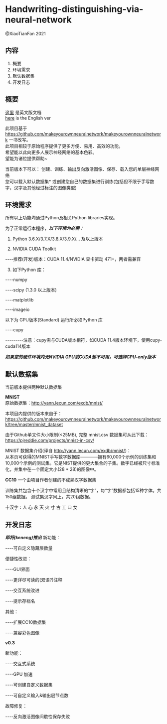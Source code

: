 # Handwriting-distinguishing-via-neural-network
@XiaoTianFan 2021

内容
-----
1. 概要
2. 环境需求
3. 默认数据集
4. 开发日志

概要
-----
[这里](../README.md) 是英文版文档  
[here](../README.md) is the English ver  

此项目基于 https://github.com/makeyourownneuralnetwork/makeyourownneuralnetwork 一书改写。  
此项目相较于原始程序提供了更多方便、易用、高效的功能，  
希望能以此向更多人展示神经网络的基本色彩。  
望能为诸位提供帮助~  

当前版本下可以：
创建、训练、输出反向激活图像、保存、载入您的单层神经网络  
您可以载入默认数据集* 或创建您自己的数据集进行训练(包括但不限于手写数字，汉字及其他经过标注的图像类型)

环境需求  
-----
所有以上功能均通过Python及相关Python libraries实现。  

为了正常运行本程序，***以下环境为必需：***  

1. Python 3.6.X/3.7.X/3.8.X/3.9.X/... 及以上版本  

2. NVIDIA CUDA Toolkit  

----推荐(开发)版本：CUDA 11.4/NVIDIA 显卡驱动 471+，两者需兼容  

3. 如下Python 库：  

----numpy  

----scipy (1.3.0 以上版本)  

----matplotlib  

----imageio  

以下为 GPU版本(Standard) 运行所必须Python 库

----cupy

---------注意：cupy需与CUDA版本相符，如CUDA 11.4版本环境下，使用cupy-cuda114版本  

***如果您的硬件环境内无NVIDIA GPU或CUDA暂不可用，可选择CPU-only版本***

默认数据集
-----
当前版本提供两种默认数据集

**MNIST**  
原始数据集：http://yann.lecun.com/exdb/mnist/  

本项目内提供的版本来自于：  
https://github.com/makeyourownneuralnetwork/makeyourownneuralnetwork/tree/master/mnist_dataset  

由于Github单文件大小限制(<25MB), 完整 mnist.csv 数据集可从此下载：  
https://pjreddie.com/projects/mnist-in-csv/

MNIST 数据集介绍(译自 http://yann.lecun.com/exdb/mnist/)：  
从本页可获得的MNIST手写数字数据库————拥有60,000个示例的训练集和10,000个示例的测试集。它是NIST提供的更大集合的子集。数字已经被尺寸标准化，并集中在一个固定大小(28 * 28)的图像中。

**CC10**
一个由项目作者创建的不成熟汉字数据集

训练集共包含十个汉字中常用且结构清晰的“字”，每“字”数据都包括15种字体。共150组数据。 
测试集汉字同上，共20组数据。

十汉字：人 心 永 天 火 寸 古 工 口 女  

开发日志
-----
***即将(keneng)推出***
新功能：  

----可自定义隐藏层数量  

便捷性改进：

----GUI界面

----更详尽可读的(双语?)注释

----交互系统改进

----提示存档名

其他：

----扩展CC10数据集

----兼容彩色图像

**v0.3**

新功能：  

----交互式系统

----GPU 加速

----可创建自定义数据集

----可自定义输入&输出层节点数

故障修复：

----反向激活图像间歇性保存失败



